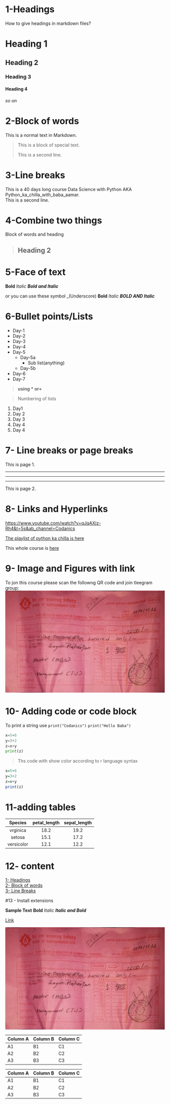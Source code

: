 # 1-Headings
How to give headings in markdown files?
# Heading 1
## Heading 2
### Heading 3
#### Heading 4
###### so on

# 2-Block of words

This is a normal text in Markdown.

> This is a block of special text.
> 
> This is a second line.

# 3-Line breaks
This is a 40 days long course Data Science with Python AKA Python_ka_chilla_with_baba_aamar.\
This is a second line.

# 4-Combine two things

Block of words and heading
> ## Heading 2

# 5-Face of text
**Bold**
*Italic*
***Bold and Italic***

or you can use these symbol
_(Underscore)
__Bold__
_Italic_
___BOLD AND Italic___

# 6-Bullet points/Lists
- Day-1
- Day-2
- Day-3
- Day-4
- Day-5
    - Day-5a
        - Sub list(anything)
    - Day-5b
- Day-6
- Day-7

> __using * or+__


  > Numbering of lists
  1. Day1
  2. Day 2
  3. Day 3
  4. Day 4
  5. Day 4 

# 7- Line breaks or page breaks

This is page 1.

---
___
***
This is page 2.

# 8- Links and Hyperlinks
<https://www.youtube.com/watch?v=qJqAXjz-Rh4&t=5s&ab_channel=Codanics>

[The playlist of python ka chilla is here]()

[Codanics]:(hhttps://www.youtube.com/watch?v=QvPekMN4F0w&list=PL9XvIvvVL50HVsu-Ao8NBr0UJSO8O6lBI&ab_channel=Codanics)
This whole course is [here][Codanics]

# 9- Image and Figures with link

To jon this course please scan the followng QR code and join tleegram group:
![OR](cmat.png)

<!---Comment out the line-->

# 10- Adding code or code block
To print a string use `print("Codanics")`
`print("Hello Baba")`
```python
x=5+6
y=3+2
z=x+y
print(z)
```

>Ths code with show color according to r language syntax

```r
x=5+6
y=3+2
z=x+y
print(z)
```

# 11-adding tables
| Species | petal_length | sepal_length |
| :-------: | :------------: | :------------: |
| vrginica| 18.2 | 19.2|
|setosa | 15.1 | 17.2|
|versicolor |12.1| 12.2|

# 12- content
[1- Headings](#1-headings)\
[2- Block of words](#2-block-of-words)\
[3- Line Breaks](#3-line-breaks)



#13 - Install extensions

**Sample Text**
**Bold**
_Italic_
_**_Italic and Bold_**_

[Link](https://www.youtube.com/watch?v=qJqAXjz-Rh4&t=5s&ab_channel=Codanics)

![Image](cmat.png)

Column A | Column B | Column C
---------|----------|---------
 A1 | B1 | C1
 A2 | B2 | C2
 A3 | B3 | C3


Column A | Column B | Column C
---------|----------|---------
 A1 | B1 | C1
 A2 | B2 | C2
 A3 | B3 | C3